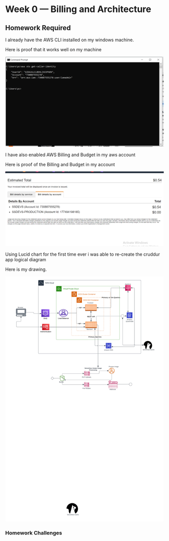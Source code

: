 # Week 0 — Billing and Architecture

## Homework Required

I already have the AWS CLI installed on my windows machine.

Here is proof that it works well on my machine 

![Proof of Working AWS CLI](.asset/AWS_CLI_PROOF.PNG)

I have also enabled AWS Billing and Budget in my aws account

Here is proof of the Billing and Budget in my account

![Proof of Billing And Budget in AWS Account](.asset/Billing.PNG)

Using Lucid chart for the first time ever i was able to re-create the cruddur app logical diagram

Here is my drawing. 

![Cruddur App Logical Diagram](.asset/Cruddur%20Logical%20Diagram%20(1).png)

### Homework Challenges

